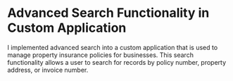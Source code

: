 # Advanced Search Functionality in Custom Application
I implemented advanced search into a custom application that is used to manage property insurance policies for businesses. This search functionality allows a user to search for records by policy number, property address, or invoice number.
